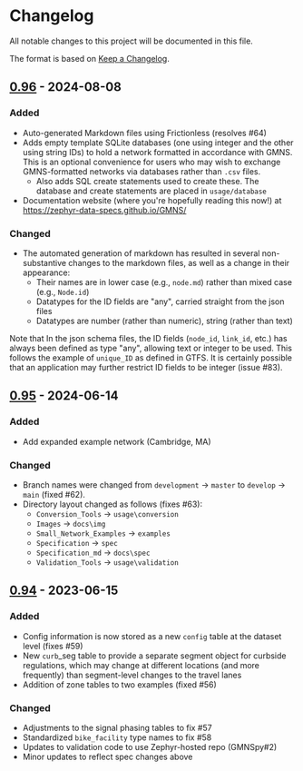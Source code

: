 # Changelog

All notable changes to this project will be documented in this file.

The format is based on [Keep a Changelog](https://keepachangelog.com/en/1.1.0/)<!-- , and this project adheres to [Semantic Versioning](https://semver.org/spec/v2.0.0.html) -->.

## [0.96] - 2024-08-08

### Added

- Auto-generated Markdown files using Frictionless (resolves #64)
- Adds empty template SQLite databases (one using integer and the other using string IDs) to hold a network formatted in accordance with GMNS. This is an optional convenience for users who may wish to exchange GMNS-formatted networks via databases rather than `.csv` files.
    - Also adds SQL create statements used to create these. The database and create statements are placed in `usage/database`
- Documentation website (where you're hopefully reading this now!) at https://zephyr-data-specs.github.io/GMNS/

### Changed

- The automated generation of markdown has resulted in several non-substantive changes to the markdown files, as well as a change in their appearance:
    - Their names are in lower case (e.g., `node.md`) rather than mixed case (e.g., `Node.id`)
    - Datatypes for the ID fields are "any", carried straight from the json files
    - Datatypes are number (rather than numeric), string (rather than text)
 
Note that In the json schema files, the ID fields (`node_id`, `link_id`, etc.) has always been defined as type "any", allowing text or integer to be used. This follows the example of `unique_ID` as defined in GTFS. It is certainly possible that an application may further restrict ID fields to be integer (issue #83).

## [0.95] - 2024-06-14

### Added

- Add expanded example network (Cambridge, MA)

### Changed

- Branch names were changed from `development` -> `master` to `develop` -> `main` (fixed #62).
- Directory layout changed as follows (fixes #63):
    - `Conversion_Tools` -> `usage\conversion`
    - `Images` -> `docs\img`
    - `Small_Network_Examples` -> `examples`
    - `Specification` -> `spec`
    - `Specification_md` -> `docs\spec`
    - `Validation_Tools` -> `usage\validation`

## [0.94] - 2023-06-15

### Added

- Config information is now stored as a new `config` table at the dataset level (fixes #59)
- New `curb`_seg table to provide a separate segment object for curbside regulations, which may change at different locations (and more frequently) than segment-level changes to the travel lanes
- Addition of zone tables to two examples (fixed #56)

[unreleased]: https://github.com/zephyr-data-specs/GMNS/compare/v0.96...HEAD
[0.96]: https://github.com/zephyr-data-specs/GMNS/compare/v0.95...v0.96
[0.95]: https://github.com/zephyr-data-specs/GMNS/compare/v0.94...v0.95
[0.94]: https://github.com/zephyr-data-specs/GMNS/releases/tag/v0.94

### Changed

- Adjustments to the signal phasing tables to fix #57
- Standardized `bike_facility` type names to fix #58
- Updates to validation code to use Zephyr-hosted repo (GMNSpy#2)
- Minor updates to reflect spec changes above
